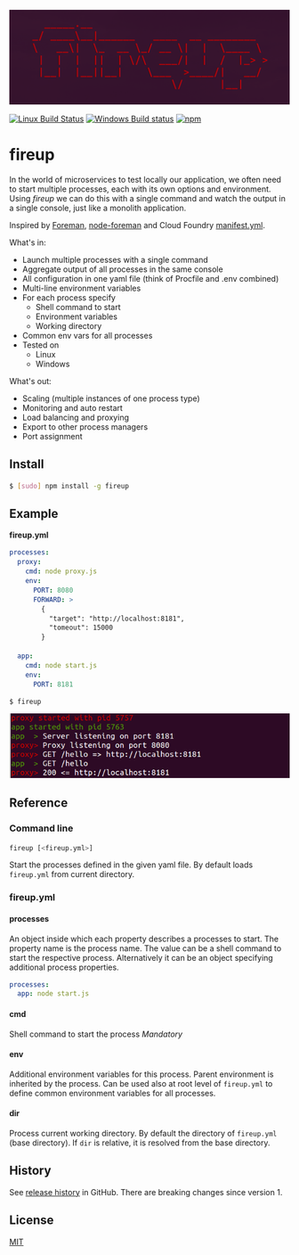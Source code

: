 ![fireup](banner.png)

[![Linux Build Status](https://travis-ci.org/dotchev/fireup.svg?branch=master)](https://travis-ci.org/dotchev/fireup)
[![Windows Build status](https://ci.appveyor.com/api/projects/status/el189f26694rwblo/branch/master?svg=true)](https://ci.appveyor.com/project/dotchev/fireup/branch/master)
[![npm](https://img.shields.io/npm/v/fireup.svg)](https://www.npmjs.com/package/fireup)

fireup
======

In the world of microservices to test locally our application, we often need to
start multiple processes, each with its own options and environment.
Using _fireup_ we can do this with a single command and watch the output in a
single console, just like a monolith application.

Inspired by [Foreman](http://blog.daviddollar.org/2011/05/06/introducing-foreman.html), [node-foreman](https://github.com/strongloop/node-foreman) and
Cloud Foundry [manifest.yml](https://docs.cloudfoundry.org/devguide/deploy-apps/manifest.html).

What's in:
* Launch multiple processes with a single command
* Aggregate output of all processes in the same console
* All configuration in one yaml file (think of Procfile and .env combined)
* Multi-line environment variables
* For each process specify
  * Shell command to start
  * Environment variables
  * Working directory
* Common env vars for all processes
* Tested on
  * Linux
  * Windows

What's out:
* Scaling (multiple instances of one process type)
* Monitoring and auto restart
* Load balancing and proxying
* Export to other process managers
* Port assignment

## Install

```sh
$ [sudo] npm install -g fireup
```

## Example

**fireup.yml**
```yml
processes:
  proxy:
    cmd: node proxy.js
    env:
      PORT: 8080
      FORWARD: >
        {
          "target": "http://localhost:8181",
          "tomeout": 15000
        }

  app:
    cmd: node start.js
    env:
      PORT: 8181
```
```sh
$ fireup
```
![Screen](screen.png)

## Reference

### Command line

```sh
fireup [<fireup.yml>]
```
Start the processes defined in the given yaml file.
By default loads `fireup.yml` from current directory.

### fireup.yml

#### processes

An object inside which each property describes a processes to start.
The property name is the process name.
The value can be a shell command to start the respective process.
Alternatively it can be an object specifying additional process properties.

```yml
processes:
  app: node start.js
```

#### cmd

Shell command to start the process
_Mandatory_

#### env

Additional environment variables for this process.
Parent environment is inherited by the process.
Can be used also at root level of `fireup.yml` to define common environment variables for all processes.

#### dir

Process current working directory.
By default the directory of `fireup.yml` (base directory).
If `dir` is relative, it is resolved from the base directory.

## History

See [release history](https://github.com/dotchev/fireup/releases) in GitHub.
There are breaking changes since version 1.

## License

[MIT](LICENSE)
